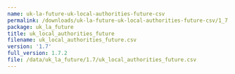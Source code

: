 ```yaml
---
name: uk-la-future-uk-local-authorities-future-csv
permalink: /downloads/uk-la-future-uk-local-authorities-future-csv/1_7
package: uk_la_future
title: uk_local_authorities_future
filename: uk_local_authorities_future.csv
version: '1.7'
full_version: 1.7.2
file: /data/uk_la_future/1.7/uk_local_authorities_future.csv
---
```

